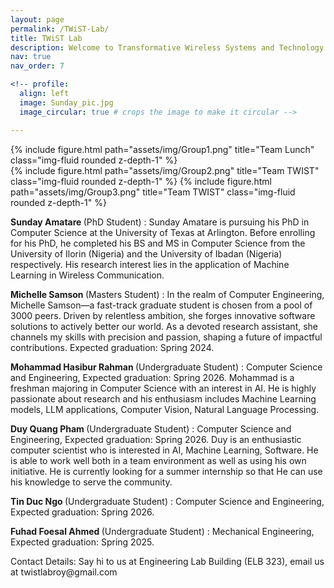 ```yaml
---
layout: page
permalink: /TWiST-Lab/
title: TWiST Lab
description: Welcome to Transformative Wireless Systems and Technology (TWiST) Lab at UT Arlington.
nav: true
nav_order: 7

<!-- profile:
  align: left
  image: Sunday_pic.jpg
  image_circular: true # crops the image to make it circular -->

---
```

<div class="row justify-content-sm-center">
    <div class="col-sm-8 mt-3 mt-md-0">
        {% include figure.html path="assets/img/Group1.png" title="Team Lunch" class="img-fluid rounded z-depth-1" %}
    </div>
    <div class="col-sm-4 mt-3 mt-md-0">
        {% include figure.html path="assets/img/Group2.png" title="Team TWIST" class="img-fluid rounded z-depth-1" %}
 {% include figure.html path="assets/img/Group3.png" title="Team TWIST" class="img-fluid rounded z-depth-1" %}
    </div>
</div>

<b> Sunday Amatare </b>(PhD Student) : Sunday Amatare is pursuing his PhD in Computer Science at the University of Texas at Arlington. Before enrolling for his PhD, he completed his BS and MS in Computer Science from the University of Ilorin (Nigeria) and the University of Ibadan (Nigeria) respectively. His research interest lies in the application of Machine Learning in Wireless Communication.

<b> Michelle Samson </b>(Masters Student) : In the realm of Computer Engineering, Michelle Samson—a fast-track graduate student is chosen from a pool of 3000 peers. Driven by relentless ambition, she forges innovative software solutions to actively better our world. As a devoted research assistant, she channels my skills with precision and passion, shaping a future of impactful contributions. Expected graduation: Spring 2024.

<b> Mohammad Hasibur Rahman </b>(Undergraduate Student) : Computer Science and Engineering, Expected graduation: Spring 2026. Mohammad is a freshman majoring in Computer Science with an interest in AI. He is highly passionate about research and his enthusiasm includes Machine Learning models, LLM applications, Computer Vision, Natural Language Processing.

[//]: # (<b> Samantha Salgado </b> &#40;Undergraduate Student&#41;: Computer Science and Engineering, Expected graduation: Spring 2026.)

[//]: # (<b> Mitali Alpeshbhai Mayani </b>&#40;Undergraduate Student&#41; : Computer Science and Engineering, Expected graduation: Spring 2027.)

<b> Duy Quang Pham </b>(Undergraduate Student) : Computer Science and Engineering, Expected graduation: Spring 2026.  Duy is an enthusiastic computer scientist who is interested in AI, Machine Learning, Software. He is able to work well both in a team environment as well as using his own initiative. He is currently looking for a summer internship so that He can use his knowledge to serve the community.

<b> Tin Duc  Ngo </b>(Undergraduate Student) : Computer Science and Engineering, Expected graduation: Spring 2026.

<b> Fuhad Foesal Ahmed </b>(Undergraduate Student) : Mechanical Engineering, Expected graduation: Spring 2025.

<p>Contact Details: Say hi to us at Engineering Lab Building (ELB 323), email us at twistlabroy@gmail.com</p>